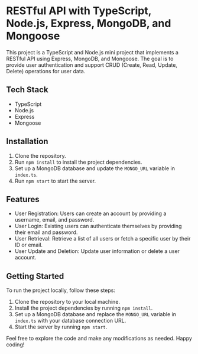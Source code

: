 # RESTful API with TypeScript, Node.js, Express, MongoDB, and Mongoose

This project is a TypeScript and Node.js mini project that implements a RESTful API using Express, MongoDB, and Mongoose. The goal is to provide user authentication and support CRUD (Create, Read, Update, Delete) operations for user data.

## Tech Stack
- TypeScript
- Node.js
- Express
- Mongoose

## Installation
1. Clone the repository.
2. Run `npm install` to install the project dependencies.
3. Set up a MongoDB database and update the `MONGO_URL` variable in `index.ts`.
4. Run `npm start` to start the server.

## Features
- User Registration: Users can create an account by providing a username, email, and password.
- User Login: Existing users can authenticate themselves by providing their email and password.
- User Retrieval: Retrieve a list of all users or fetch a specific user by their ID or email.
- User Update and Deletion: Update user information or delete a user account.

## Getting Started
To run the project locally, follow these steps:
1. Clone the repository to your local machine.
2. Install the project dependencies by running `npm install`.
3. Set up a MongoDB database and replace the `MONGO_URL` variable in `index.ts` with your database connection URL.
4. Start the server by running `npm start`.

Feel free to explore the code and make any modifications as needed. Happy coding!